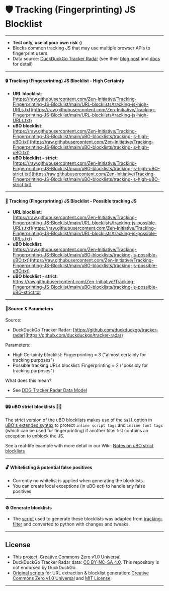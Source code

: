 # 🛡️ Tracking (Fingerprinting) JS Blocklist 

---

- **Test only, use at your own risk :)**  
- Blocks common tracking JS that may use multiple browser APIs to fingerprint users.  
- Data source: [DuckDuckGo Tracker Radar](https://github.com/duckduckgo/tracker-radar) (see their [blog post](https://spreadprivacy.com/duckduckgo-tracker-radar/) and [docs](https://github.com/duckduckgo/tracker-radar/tree/main/docs) for detail) 

---  
  
#### 🔒 Tracking (Fingerprinting) JS Blocklist - High Certainty
- **URL blocklist**:  
[https://raw.githubusercontent.com/Zen-Initiative/Tracking-Fingerprinting-JS-Blocklist/main/URL-blocklists/tracking-js-high-URLs.txt](https://raw.githubusercontent.com/Zen-Initiative/Tracking-Fingerprinting-JS-Blocklist/main/URL-blocklists/tracking-js-high-URLs.txt)  
- **uBO blocklist**:  
[https://raw.githubusercontent.com/Zen-Initiative/Tracking-Fingerprinting-JS-Blocklist/main/uBO-blocklists/tracking-js-high-uBO.txt](https://raw.githubusercontent.com/Zen-Initiative/Tracking-Fingerprinting-JS-Blocklist/main/uBO-blocklists/tracking-js-high-uBO.txt)  
- **uBO blocklist - strict**:  
[https://raw.githubusercontent.com/Zen-Initiative/Tracking-Fingerprinting-JS-Blocklist/main/uBO-blocklists/tracking-js-high-uBO-strict.txt](https://raw.githubusercontent.com/Zen-Initiative/Tracking-Fingerprinting-JS-Blocklist/main/uBO-blocklists/tracking-js-high-uBO-strict.txt)
  
---
  
#### 🔏 Tracking (Fingerprinting) JS Blocklist - Possible tracking JS
- **URL blocklist**:  
[https://raw.githubusercontent.com/Zen-Initiative/Tracking-Fingerprinting-JS-Blocklist/main/URL-blocklists/tracking-js-possible-URLs.txt](https://raw.githubusercontent.com/Zen-Initiative/Tracking-Fingerprinting-JS-Blocklist/main/URL-blocklists/tracking-js-possible-URLs.txt)  
- **uBO blocklist**:  
[https://raw.githubusercontent.com/Zen-Initiative/Tracking-Fingerprinting-JS-Blocklist/main/uBO-blocklists/tracking-js-possible-uBO.txt](https://raw.githubusercontent.com/Zen-Initiative/Tracking-Fingerprinting-JS-Blocklist/main/uBO-blocklists/tracking-js-possible-uBO.txt)  
- **uBO blocklist - strict**:  
[https://raw.githubusercontent.com/Zen-Initiative/Tracking-Fingerprinting-JS-Blocklist/main/uBO-blocklists/tracking-js-possible-uBO-strict.txt
](https://raw.githubusercontent.com/Zen-Initiative/Tracking-Fingerprinting-JS-Blocklist/main/uBO-blocklists/tracking-js-possible-uBO-strict.txt)
  
---
  
#### 🎯Source & Parameters 
Source:  
- DuckDuckGo Tracker Radar: [https://github.com/duckduckgo/tracker-radar](https://github.com/duckduckgo/tracker-radar)  
  
Parameters: 
- High Certainty blocklist: Fingerprinting = 3 ("almost certainly for tracking purposes")
- Possible tracking URLs blocklist: Fingerprinting = 2 ("possibly for tracking purposes")  
  
What does this mean?
- See [DDG Tracker Radar Data Model](https://github.com/duckduckgo/tracker-radar/blob/main/docs/DATA_MODEL.md#fingerprinting-0-3)  

---

#### 🔒🔒 uBO strict blocklists 🔏🔏

The strict version of the uBO blocklists makes use of the `$all` option in [uBO's extended syntax](https://github.com/gorhill/uBlock/wiki/Static-filter-syntax#all) to protect `inline script tags` and `inline font tags` (which can be used for fingerprinting) if another filter list contains an exception to unblock the JS.  

See a real-life example with more detail in our Wiki: [Notes on uBO strict blocklists](https://github.com/Zen-Initiative/Tracking-Fingerprinting-JS-Blocklist/wiki/Notes-on-uBO-strict-blocklists)  
  
---
  
#### 🔓 Whitelisting & potential false positives
- Currently no whitelist is applied when generating the blocklists.
- You can create local exceptions (in uBO ect) to handle any false positives.
  
---
  
#### ⚙️ Generate blocklists
- The [script](https://github.com/Zen-Initiative/Tracking-Fingerprinting-JS-Blocklist/blob/main/.scripts/Generate_tracking_JS_blocklists.py) used to generate these blocklists was adapted from [tracking-filter](https://gitlab.com/malware-filter/tracking-filter) and converted to python with changes and tweaks.
  
---
  
## License
- This project: [Creative Commons Zero v1.0 Universal](https://github.com/Zen-Initiative/Tracking-Fingerprinting-JS-Blocklist/blob/main/LICENSE)  
- DuckDuckGo Tracker Radar data: [CC BY-NC-SA 4.0](https://creativecommons.org/licenses/by-nc-sa/4.0/). This repository is not endorsed by DuckDuckGo.
- [Original scripts](https://gitlab.com/malware-filter/tracking-filter/-/tree/main/src) for URL extraction & blocklist generation: [Creative Commons Zero v1.0 Universal](https://gitlab.com/malware-filter/tracking-filter/-/blob/main/LICENSE-CC0.md) and [MIT License](https://gitlab.com/malware-filter/tracking-filter/-/blob/main/LICENSE).

---
